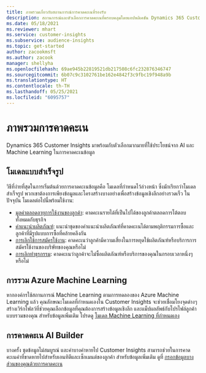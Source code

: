 ```yaml
---
title: ภาพรวมเกี่ยวกับสถานการณ์การคาดคะเนที่รองรับ
description: สถานการณ์และตัวเลือกการคาดคะเนที่ครอบคลุมโดยแอปพลิเคชัน Dynamics 365 Customer Insights
ms.date: 05/18/2021
ms.reviewer: mhart
ms.service: customer-insights
ms.subservice: audience-insights
ms.topic: get-started
author: zacookmsft
ms.author: zacook
manager: shellyha
ms.openlocfilehash: 69ae945b22819521db217508c6fc232876346747
ms.sourcegitcommit: 6b07c9c3102761be162e4842f3c9fbc19f948a9b
ms.translationtype: HT
ms.contentlocale: th-TH
ms.lasthandoff: 05/25/2021
ms.locfileid: "6095757"
---
```

# <a name="predictions-overview"></a>ภาพรวมการคาดคะเน

Dynamics 365 Customer Insights มาพร้อมกับตัวเลือกมากมายที่ใช้ประโยชน์จาก AI และ Machine Learning ในการคาดคะเนข้อมูล 

## <a name="out-of-box-models"></a>โมเดลแบบสำเร็จรูป

วิธีที่ง่ายที่สุดในการเริ่มต้นด้วยการคาดคะเนข้อมูลคือ โมเดลที่กำหนดไว้ล่วงหน้า ซึ่งมักเรียกว่าโมเดลสำเร็จรูป พวกเขาต้องการเพียงข้อมูลและโครงสร้างบางอย่างเพื่อสร้างข้อมูลเชิงลึกอย่างรวดเร็ว ในปัจจุบัน โมเดลต่อไปนี้พร้อมใช้งาน: 
- [มูลค่าตลอดอายุการใช้งานของลูกค้า](predict-customer-lifetime-value.md): คาดคะเนรายได้ที่เป็นไปได้ของลูกค้าตลอดการโต้ตอบทั้งหมดกับธุรกิจ 
- [คำแนะนำผลิตภัณฑ์](predict-product-recommendation.md): แนะนำชุดของคำแนะนำผลิตภัณฑ์ที่คาดคะเนได้ตามพฤติกรรมการซื้อและลูกค้าที่มีรูปแบบการซื้อที่คล้ายคลึงกัน
- [การเลิกใช้การสมัครใช้งาน](predict-subscription-churn.md): คาดคะเนว่าลูกค้ามีความเสี่ยงในการหยุดใช้ผลิตภัณฑ์หรือบริการการสมัครใช้งานของบริษัทของคุณหรือไม่
- [การเลิกทำธุรกรรม](predict-transactional-churn.md): คาดคะเนว่าลูกค้าจะไม่ซื้อผลิตภัณฑ์หรือบริการของคุณในกรอบเวลาหนึ่งๆ หรือไม่

## <a name="azure-machine-learning-integration"></a>การรวม Azure Machine Learning

หากองค์กรใช้สถานการณ์ Machine Learning ตามการทดลองของ Azure Machine Learning แล้ว คุณลักษณะโมเดลที่กำหนดเองใน Customer Insights จะช่วยเชื่อมโยงจุดต่างๆ สร้างเวิร์กโฟลว์ที่ช่วยคุณเลือกข้อมูลที่คุณต้องการสร้างข้อมูลเชิงลึก และแม็ปผลลัพธ์กับโปรไฟล์ลูกค้าแบบรวมของคุณ สำหรับข้อมูลเพิ่มเติม โปรดดู [โมเดล Machine Learning ที่กำหนดเอง](custom-models.md)

## <a name="ai-builder-prediction"></a>การคาดคะเน AI Builder

บางครั้ง ชุดข้อมูลไม่สมบูรณ์ และค่าบางค่าหายไป Customer Insights สามารถช่วยในการคาดคะเนค่าที่ขาดหายไปสำหรับเอนทิตีและเซ็กเมนต์ของลูกค้า สำหรับข้อมูลเพิ่มเติม ดูที่ [กรอกข้อมูลบางส่วนของคุณด้วยการคาดคะเน](predictions.md)
